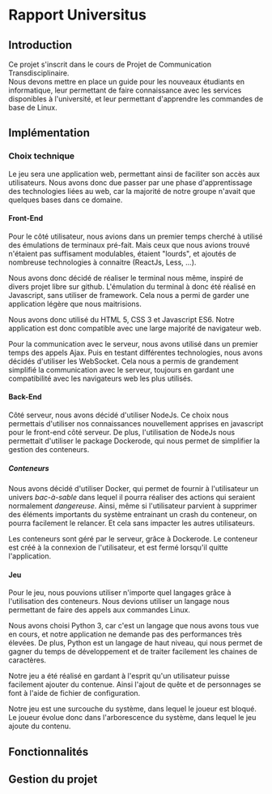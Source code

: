 # Rapport Universitus

## Introduction



Ce projet s'inscrit dans le cours de Projet de Communication Transdisciplinaire. <br> Nous devons mettre en place un guide pour les nouveaux étudiants en informatique, leur permettant de faire connaissance avec les services disponibles à l'université, et leur permettant d'apprendre les commandes de base de Linux.

## Implémentation

### Choix technique

Le jeu sera une application web, permettant ainsi de faciliter son accès aux utilisateurs. Nous avons donc due passer par une phase d'apprentissage des technologies liées au web, car la majorité de notre groupe n'avait que quelques bases dans ce domaine.

#### Front-End

Pour le côté utilisateur, nous avions dans un premier temps cherché à utilisé des émulations de terminaux pré-fait. Mais ceux que nous avions trouvé n'étaient pas suffisament modulables, étaient "lourds", et ajoutés de nombreuse technologies à connaitre (ReactJs, Less, ...).

Nous avons donc décidé de réaliser le terminal nous même, inspiré de divers projet libre sur github. L'émulation du terminal à donc été réalisé en Javascript, sans utiliser de framework. Cela nous a permi de garder une application légère que nous maitrisions.

Nous avons donc utilisé du HTML 5, CSS 3 et Javascript ES6. Notre application est donc compatible avec une large majorité de navigateur web.

Pour la communication avec le serveur, nous avons utilisé dans un premier temps des appels Ajax. Puis en testant différentes technologies, nous avons décidés d'utiliser les WebSocket. Cela nous a permis de grandement simplifié la communication avec le serveur, toujours en gardant une compatibilité avec les navigateurs web les plus utilisés.

#### Back-End

Côté serveur, nous avons décidé d'utiliser NodeJs. Ce choix nous permettais d'utiliser nos connaissances nouvellement apprises en javascript pour le front-end côté serveur. De plus, l'utilisation de NodeJs nous permettait d'utiliser le package Dockerode, qui nous permet de simplifier la gestion des conteneurs.

##### Conteneurs

Nous avons décidé d'utiliser Docker, qui permet de fournir à l'utilisateur un univers *bac-à-sable* dans lequel il pourra réaliser des actions qui seraient normalement *dangereuse*. Ainsi, même si l'utilisateur parvient à supprimer des éléments importants du système entrainant un crash du conteneur, on pourra facilement le relancer. Et cela sans impacter les autres utilisateurs.

Les conteneurs sont géré par le serveur, grâce à Dockerode. Le conteneur est créé à la connexion de l'utilisateur, et est fermé lorsqu'il quitte l'application.

#### Jeu

Pour le jeu, nous pouvions utiliser n'importe quel langages grâce à l'utilisation des conteneurs. Nous devions utiliser un langage nous permettant de faire des appels aux commandes Linux.

Nous avons choisi Python 3, car c'est un langage que nous avons tous vue en cours, et notre application ne demande pas des performances très élevées. De plus, Python est un langage de haut niveau, qui nous permet de gagner du temps de développement et de traiter facilement les chaines de caractères.

Notre jeu a été réalisé en gardant à l'esprit qu'un utilisateur puisse facilement ajouter du contenue. Ainsi l'ajout de quête et de personnages se font à l'aide de fichier de configuration.

Notre jeu est une surcouche du système, dans lequel le joueur est bloqué. Le joueur évolue donc dans l'arborescence du système, dans lequel le jeu ajoute du contenu.



## Fonctionnalités

## Gestion du projet



